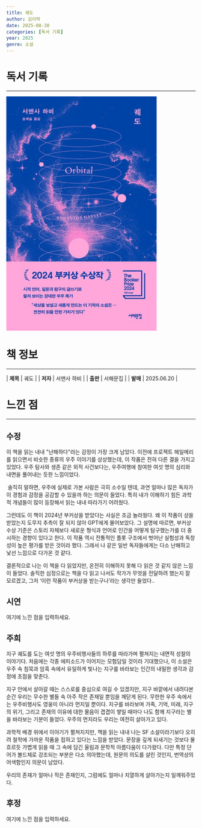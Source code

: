 ```yaml
---
title: 궤도
author: 김이박
date: 2025-08-30
categories: [독서 기록]
year: 2025
genre: 소설
---
```


# **독서 기록**
---
<img src="../assets/img/cover/book-012.jpg" alt="책 이미지" width="400"/>

# **책 정보**
---

| **제목** | 궤도 |
| **저자** | 서맨사 하비    |
| **출판** | 서해문집  |
| **발매** | 2025.06.20   |

# **느낀 점**
---
## **수정**
이 책을 읽는 내내 "난해하다"라는 감정이 가장 크게 남았다. 이전에 프로젝트 헤일메리를 읽으면서 비슷한 종류의 우주 이야기를 상상했는데, 이 작품은 전혀 다른 결을 가지고 있었다. 우주 탐사와 생존 같은 외적 사건보다는, 우주여행에 참여한 여섯 명의 심리와 내면을 풀어내는 듯한 느낌이었다.

​
솔직히 말하면, 우주에 실제로 가본 사람은 극히 소수일 텐데, 과연 얼마나 많은 독자가 이 경험과 감정을 공감할 수 있을까 하는 의문이 들었다. 특히 내가 이해하기 힘든 과학적 개념들이 많이 등장해서 읽는 내내 따라가기 어려웠다.


그런데도 이 책이 2024년 부커상을 받았다는 사실은 조금 놀라웠다. 왜 이 작품이 상을 받았는지 도무지 추측이 잘 되지 않아 GPT에게 물어보았다. 그 설명에 따르면, 부커상 수상 기준은 스토리 자체보다 새로운 형식과 언어로 인간을 어떻게 탐구했는가를 더 중시하는 경향이 있다고 한다. 이 작품 역시 전통적인 플롯 구조에서 벗어난 실험성과 독창성이 높은 평가를 받은 것이라 했다. 그래서 나 같은 일반 독자들에게는 다소 난해하고 낯선 느낌으로 다가온 것 같다.


결론적으로 나는 이 책을 다 읽었지만, 온전히 이해하지 못해 다 읽은 것 같지 않은 느낌이 들었다. 솔직한 심정으로는 책을 다 읽고 나서도 작가가 무엇을 전달하려 했는지 잘 모르겠고, 그저 ‘이런 작품이 부커상을 받는구나’라는 생각만 들었다..


## **시연**
여기에 느낀 점을 입력하세요.

## **주희**
지구 궤도를 도는 여섯 명의 우주비행사들의 하루를 따라가며 펼쳐지는 내면적 성찰의 이야기다.
처음에는 각종 에피소드가 이어지는 모험담일 것이라 기대했으나,
이 소설은 우주 속 침묵과 암흑 속에서 유일하게 빛나는 지구를 바라보는 인간의 내밀한 생각과 감정에 초점을 맞춘다.


지구 안에서 살아갈 때는 스스로를 중심으로 여길 수 있겠지만,
지구 바깥에서 내려다본 순간 우리는 무수한 별들 속 아주 작은 존재일 뿐임을 깨닫게 된다.
무한한 우주 속에서는 우주비행사도 영웅이 아니라 먼지일 뿐이다.
지구를 바라보며 가족, 기억, 미래, 지구의 위기, 그리고 존재의 이유에 대한 물음이 겹겹이 쌓일 때마다 나도 함께 지구라는 별을 바라보는 기분이 들었다.
우주의 먼지라도 우리는 여전히 살아가고 있다.


과학적 배경 위에서 이야기가 펼쳐지지만, 책을 읽는 내내 나는 SF 소설이라기보다 오히려 철학에 가까운 작품을 접하고 있다는 느낌을 받았다.
문장을 깊게 되새기는 것보다 물 흐르듯 가볍게 읽을 때 그 속에 담긴 울림과 문학적 아름다움이 다가왔다.
다만 특정 단어가 볼드체로 강조되는 부분은 다소 의아했는데, 원문의 의도를 살린 것인지, 번역상의 어색함인지 의문이 남았다.
​

우리의 존재가 얼마나 작은 존재인지, 그럼에도 얼마나 치열하게 살아가는지 일깨워주었다.

## **후정**
여기에 느낀 점을 입력하세요.
